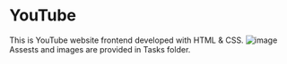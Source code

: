 # YouTube

This is YouTube website frontend developed with HTML & CSS. 
![image](https://github.com/RoshniMukherjee/YouTube/assets/88767197/2f81404d-5120-4e58-9157-11a734c0dcbe)
Assests and images are provided in Tasks folder. 
